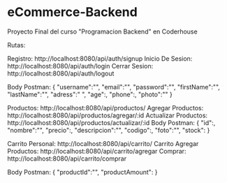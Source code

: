 
# eCommerce-Backend

Proyecto Final del curso "Programacion Backend" en Coderhouse

Rutas:

Registro: http://localhost:8080/api/auth/signup
Inicio De Sesion: http://localhost:8080/api/auth/login
Cerrar Sesion: http://localhost:8080/api/auth/logout

Body Postman: {
    "username":"",
    "email":"",
    "password":"",
    "firstName":"",
    "lastName":"",
    "adress":" ",
    "age":,
    "phone":,
    "photo":""
}

Productos: http://localhost:8080/api/productos/
Agregar Productos: http://localhost:8080/api/productos/agregar/:id
Actualizar Productos: http://localhost:8080/api/productos/actualizar/:id
Body Postman: {
    "id":, 
    "nombre":"", 
    "precio":, 
    "descripcion":"",
    "codigo":,
    "foto":"",
    "stock":
   }

Carrito Personal: http://localhost:8080/api/carrito/
Carrito Agregar Productos: http://localhost:8080/api/carrito/agregar
Comprar: http://localhost:8080/api/carrito/comprar

Body Postman: {
    "productId":"",
    "productAmount":
}